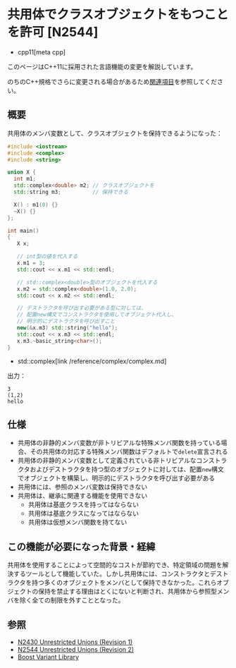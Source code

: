 # 共用体でクラスオブジェクトをもつことを許可 [N2544]
* cpp11[meta cpp]

<!-- start lang caution -->

このページはC++11に採用された言語機能の変更を解説しています。

のちのC++規格でさらに変更される場合があるため[関連項目](#relative-page)を参照してください。

<!-- last lang caution -->

## 概要
共用体のメンバ変数として、クラスオブジェクトを保持できるようになった：

```cpp example
#include <iostream>
#include <complex>
#include <string>

union X {
  int m1;
  std::complex<double> m2; // クラスオブジェクトを
  std::string m3;          // 保持できる

  X() : m1(0) {}
  ~X() {}
};

int main()
{
   X x;

   // int型の値を代入する
   x.m1 = 3;
   std::cout << x.m1 << std::endl;

   // std::complex<double>型のオブジェクトを代入する
   x.m2 = std::complex<double>(1.0, 2.0);
   std::cout << x.m2 << std::endl;

   // デストラクタを呼び出す必要がある型に対しては、
   // 配置new構文でコンストラクタを使用してオブジェクト代入し、
   // 明示的にデストラクタを呼び出すこと
   new(&x.m3) std::string("hello");
   std::cout << x.m3 << std::endl;
   x.m3.~basic_string<char>();
}
```
* std::complex[link /reference/complex/complex.md]

出力：

```
3
(1,2)
hello
```


## 仕様
- 共用体の非静的メンバ変数が非トリビアルな特殊メンバ関数を持っている場合、その共用体の対応する特殊メンバ関数はデフォルトで`delete`宣言される
- 共用体の非静的メンバ変数として定義されている非トリビアルなコンストラクタおよびデストラクタを持つ型のオブジェクトに対しては、配置`new`構文でオブジェクトを構築し、明示的にデストラクタを呼び出す必要がある
- 共用体には、参照のメンバ変数は保持できない
- 共用体は、継承に関連する機能を使用できない
    - 共用体は基底クラスを持ってはならない
    - 共用体は基底クラスになってはならない
    - 共用体は仮想メンバ関数を持てない


## この機能が必要になった背景・経緯
共用体を使用することによって空間的なコストが節約でき、特定領域の問題を解決するツールとして機能していた。しかし共用体には、コンストラクタとデストラクタを持つ多くのオブジェクトをメンバとして保持できなかった。これらオブジェクトの保持を禁止する理由はとくにないと判断され、共用体から参照型メンバを除く全ての制限を外すこととなった。


## 参照
- [N2430 Unrestricted Unions (Revision 1)](http://www.open-std.org/jtc1/sc22/wg21/docs/papers/2007/n2430.pdf)
- [N2544 Unrestricted Unions (Revision 2)](http://www.open-std.org/jtc1/sc22/wg21/docs/papers/2008/n2544.pdf)
- [Boost Variant Library](http://www.boost.org/libs/variant)
